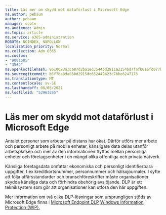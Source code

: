 ```yaml
---
title: Läs mer om skydd mot dataförlust i Microsoft Edge
ms.author: pebaum
author: pebaum
manager: scotv
ms.audience: Admin
ms.topic: article
ms.service: o365-administration
ROBOTS: NOINDEX, NOFOLLOW
localization_priority: Normal
ms.collection: Adm_O365
ms.custom:
- "9001505"
- "3562"
ms.openlocfilehash: 9610093d3ca87d2ba1ed3544bd2911a2154bd7fafb616fd077b42d5cce6c49fb
ms.sourcegitcommit: b5f7da89a650d2915dc652449623c78be6247175
ms.translationtype: MT
ms.contentlocale: sv-SE
ms.lasthandoff: 08/05/2021
ms.locfileid: "53963265"
---
```

# <a name="learn-about-data-loss-prevention-dlp-in-microsoft-edge"></a>Läs mer om skydd mot dataförlust i Microsoft Edge

Antalet personer som arbetar på distans har ökat. Därför utförs mer arbete och personligt arbete på mobila enheter, känsligare data delas utanför arbetsplatsen och mer av den informationen flyttas mellan personliga enheter och företagsenheter i en mängd olika offentliga och privata nätverk.

Känsliga företagsdata omfattar ekonomiska och personligt identifierbara uppgifter, t.ex kreditkortsnummer, personnummer och hälsojournaler. I syfte att följa affärsstandarder och branschföreskrifter måste organisationer skydda känsliga data och förhindra obehörig avslöjande. DLP är ett tekniksystem som gör att organisationer kan utföra den här uppgiften.

Mer information om två olika DLP-lösningar som ursprungligen stöds av Microsoft Edge finns i [Microsoft Endpoint DLP](https://go.microsoft.com/fwlink/?linkid=2151765) [Windows Information Protection (WIP).](https://go.microsoft.com/fwlink/?linkid=2151766)